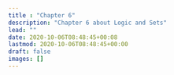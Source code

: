 ```yaml
---
title : "Chapter 6"
description: "Chapter 6 about Logic and Sets"
lead: ""
date: 2020-10-06T08:48:45+00:08
lastmod: 2020-10-06T08:48:45+00:00
draft: false
images: []
---
```

